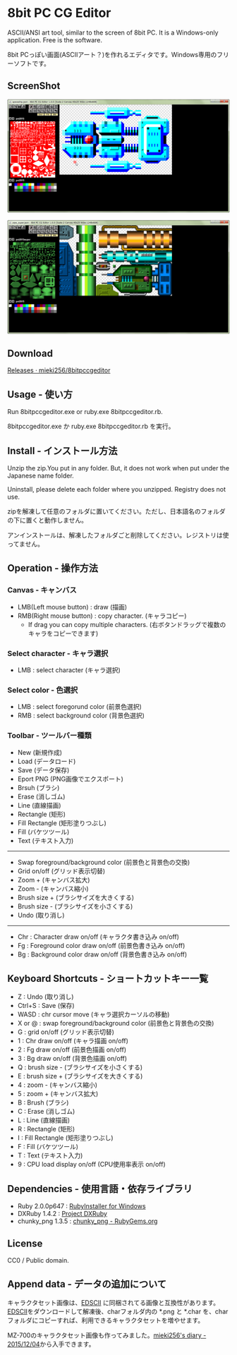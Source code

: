 8bit PC CG Editor
=================

ASCII/ANSI art tool, similar to the screen of 8bit PC. It is a Windows-only application. Free is the software.

8bit PCっぽい画面(ASCIIアート？)を作れるエディタです。Windows専用のフリーソフトです。

## ScreenShot

![ScreenShot1](screenshot/8bitpccgeditor_ss1.png?raw=true )

![ScreenShot2](screenshot/8bitpccgeditor_ss2.png?raw=true )

## Download

[Releases · mieki256/8bitpccgeditor](https://github.com/mieki256/8bitpccgeditor/releases/ )

## Usage - 使い方

Run 8bitpccgeditor.exe or ruby.exe 8bitpccgeditor.rb.

8bitpccgeditor.exe か ruby.exe 8bitpccgeditor.rb を実行。

## Install - インストール方法
Unzip the zip.You put in any folder. But, it does not work when put under the Japanese name folder.

Uninstall, please delete each folder where you unzipped. Registry does not use.

zipを解凍して任意のフォルダに置いてください。ただし、日本語名のフォルダの下に置くと動作しません。

アンインストールは、解凍したフォルダごと削除してください。レジストリは使ってません。

## Operation - 操作方法

### Canvas - キャンバス

* LMB(Left mouse button) : draw (描画)
* RMB(Right mouse button) : copy character. (キャラコピー)
    * If drag you can copy multiple characters. (右ボタンドラッグで複数のキャラをコピーできます)

### Select character - キャラ選択

* LMB : select character (キャラ選択)

### Select color - 色選択

* LMB : select foregorund color (前景色選択)
* RMB : select background color (背景色選択)

### Toolbar - ツールバー種類

* New (新規作成)
* Load (データロード)
* Save (データ保存)
* Eport PNG (PNG画像でエクスポート)
* Brsuh (ブラシ)
* Erase (消しゴム)
* Line (直線描画)
* Rectangle (矩形)
* Fill Rectangle (矩形塗りつぶし)
* Fill (バケツツール)
* Text (テキスト入力)

- - - - 

* Swap foreground/background color (前景色と背景色の交換)
* Grid on/off (グリッド表示切替)
* Zoom + (キャンバス拡大)
* Zoom - (キャンバス縮小)
* Brush size + (ブラシサイズを大きくする)
* Brush size - (ブラシサイズを小さくする)
* Undo (取り消し)

- - - - 

* Chr : Character draw on/off (キャラクタ書き込み on/off)
* Fg : Foreground color draw on/off (前景色書き込み on/off)
* Bg : Background color draw on/off (背景色書き込み on/off)

## Keyboard Shortcuts - ショートカットキー一覧

* Z : Undo (取り消し)
* Ctrl+S : Save (保存)
* WASD : chr cursor move (キャラ選択カーソルの移動)
* X or @ : swap foreground/background color (前景色と背景色の交換)
* G : grid on/off (グリッド表示切替)
* 1 : Chr draw on/off (キャラ描画 on/off)
* 2 : Fg draw on/off (前景色描画 on/off)
* 3 : Bg draw on/off (背景色描画 on/off)
* Q : brush size - (ブラシサイズを小さくする)
* E : brush size + (ブラシサイズを大きくする)
* 4 : zoom - (キャンバス縮小)
* 5 : zoom + (キャンバス拡大)
* B : Brush (ブラシ)
* C : Erase (消しゴム)
* L : Line (直線描画)
* R : Rectangle (矩形)
* I : Fill Rectangle (矩形塗りつぶし)
* F : Fill (バケツツール)
* T : Text (テキスト入力)
* 9 : CPU load display on/off (CPU使用率表示 on/off)

## Dependencies - 使用言語・依存ライブラリ

* Ruby 2.0.0p647 : [RubyInstaller for Windows](http://rubyinstaller.org/ )
* DXRuby 1.4.2 : [Project DXRuby](http://dxruby.osdn.jp/ )
* chunky_png 1.3.5 : [chunky_png - RubyGems.org](https://rubygems.org/gems/chunky_png/versions/1.3.5 )


## License

CC0 / Public domain.


## Append data - データの追加について

キャラクタセット画像は、[EDSCII] に同梱されてる画像と互換性があります。[EDSCII]をダウンロードして解凍後、charフォルダ内の \*.png と \*.char を、charフォルダにコピーすれば、利用できるキャラクタセットを増やせます。

MZ-700のキャラクタセット画像も作ってみました。[mieki256's diary - 2015/12/04](http://blawat2015.no-ip.com/~mieki256/diary/20151204.html#201512041 )から入手できます。
 
[EDSCII]:http://vectorpoem.com/edscii/

